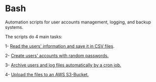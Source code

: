 # Bash
Automation scripts for user accounts management, logging, and backup systems. 

The scripts do 4 main tasks: 

1- [Read the users' information and save it in CSV files](https://github.com/Moka1302/Bash/blob/main/data.sh).

2- [Create users' accounts with random passwords.](https://github.com/Moka1302/Bash/blob/main/user.sh)

3- [Archive users and log files automatically by a cron job.](https://github.com/Moka1302/Bash/blob/main/script-backup.yml)

4- [Upload the files to an AWS S3-Bucket.](/script-backup.yml#L16)

